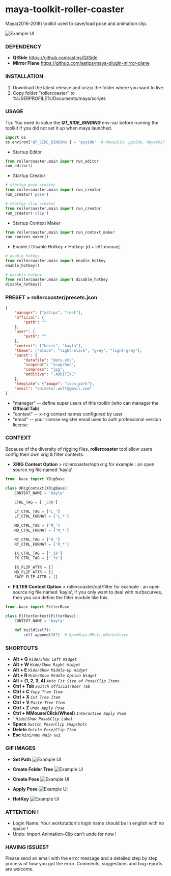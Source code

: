 # maya-toolkit-roller-coaster
Maya(2016-2018) toolkit used to save/load pose and animation clip.

![Example UI](images/about.png)


### DEPENDENCY
- **QtSide** https://github.com/astips/QtSide
- **Mirror Plane** https://github.com/astips/maya-plugin-mirror-plane


### INSTALLATION
1. Download the latest release and unzip the folder where you want to live.
2. Copy folder "rollercoaster" to %USERPROFILE%/Documents/maya/scripts


### USAGE
Tip: You need to value the _**QT_SIDE_BINDING**_ env-var before running the toolkit if you 
did not set it up when maya launched.
```python
import os
os.environ['QT_SIDE_BINDING'] = 'pyside'  # Maya2016: pyside, Maya2017+: pyside2
```

- Startup Editor
```python
from rollercoaster.main import run_editor
run_editor()
```
- Startup Creator
```python
# startup pose creator
from rollercoaster.main import run_creator
run_creator('pose')

# startup clip creator
from rollercoaster.main import run_creator
run_creator('clip')
```
- Startup Context Maker
```python
from rollercoaster.main import run_context_maker
run_context_maker()
```
- Enable / Disable Hotkey  > Hotkey: [d + left-mouse]
```python
# enable hotkey
from rollercoaster.main import enable_hotkey
enable_hotkey()

# disable hotkey
from rollercoaster.main import disable_hotkey
disable_hotkey()
```

### PRESET > rollercoaster/presets.json
```json
{
    "manager": ["astips", "root"],
    "official": {
        "path": ""
    },
    "user": {
        "path": ""
    },
    "context": ["basic", "kayla"],
    "theme": ["black", "light-black", "grey", "light-grey"],
    "const": {
        "datafile": "data.xml",
        "snapshot": "snapshot",
        "compress": "jpg",
        "additive": ".ADDITIVE"
    },
    "template": {"image": "icon_park"},
    "email": "animator.well@gmail.com"
}
```
- "manager" -- define super users of this toolkit (who can manager the **Official Tab**)
- "context" -- x-rig context names configured by user
- "email" -- your license register email used to auth professional version license


### CONTEXT
Because of the diversity of rigging files, **rollercoaster** tool allow users config their own
xrig & filter contexts.

- **XRIG Context Option** > rollercoaster/opt/xrig
for example : an open source rig file named 'kayla'
```python
from .base import XRigBase

class XRigContext(XRigBase):
    CONTEXT_NAME = 'kayla'
    
    CTRL_TAG = ['_CON']

    LT_CTRL_TAG = ['L_']
    LT_CTRL_FORMAT = ['L_*']

    MD_CTRL_TAG = ['M_']
    MD_CTRL_FORMAT = ['M_*']

    RT_CTRL_TAG = ['R_']
    RT_CTRL_FORMAT = ['R_*']

    IK_CTRL_TAG = ['_ik']
    FK_CTRL_TAG = ['_fk']

    IK_FLIP_ATTR = []
    MD_FLIP_ATTR = []
    FACE_FLIP_ATTR = []
```

- **FILTER Context Option** > rollercoaster/opt/filter
for example : an open source rig file named 'kayla', if you only want to deal with nurbscurves,
then you can define the filter module like this.
```python
from .base import FilterBase

class FilterContext(FilterBase):
    CONTEXT_NAME = 'kayla'
    
    def build(self):
        self.append(267)  # OpenMaya.MFn().kNurbsCurve
```

### SHORTCUTS
- **Alt + Q**                          _`Hide/Show Left Widget`_
- **Alt + W**                          _`Hide/Show Right Widget`_
- **Alt + E**                          _`Hide/Show Middle-Up Widget`_
- **Alt + R**                          _`Hide/Show Middle Option Widget`_
- **Alt + (1, 2, 3, 4)**               _`Auto Fit Size of Pose/Clip Items`_
- **Ctrl + Tab**                       _`Switch Official/User Tab`_
- **Ctrl + C**                         _`Copy Tree Item`_
- **Ctrl + X**                         _`Cut Tree Item`_
- **Ctrl + V**                         _`Paste Tree Item`_
- **Ctrl + Z**                         _`Undo Apply Pose`_
- **Ctrl + MMouse(Click/Wheel)**       _`Interactive Apply Pose`_
- **\`**                               _`Hide/Show Pose&Clip Label`_
- **Space**                            _`Switch Pose/Clip Snapshots`_ 
- **Delete**                           _`Delete Pose/Clip Item`_
- **Esc**                              _`Mini/Max Main Gui`_


### GIF IMAGES

- **Set Path**
![Example UI](images/setpath.gif)

- **Create Folder Tree**
![Example UI](images/createtree.gif)

- **Create Pose**
![Example UI](images/createpose.gif)

- **Apply Pose**
![Example UI](images/applypose.gif)

- **HotKey**
![Example UI](images/hotkey.png)


### ATTENTION !
- Login Name: Your workstation's login name should be in english with no space !
- Undo: Import Animation-Clip can't undo for now !
 
 
### HAVING ISSUES?
Please send an email with the error message and a detailed step by step process of how you got the error.
Comments, suggestions and bug reports are welcome.  
